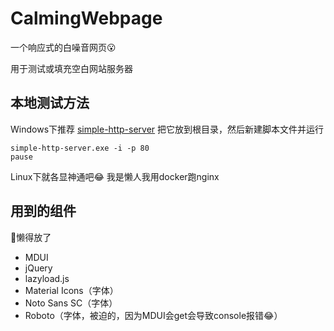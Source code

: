 # CalmingWebpage
一个响应式的白噪音网页😮

用于测试或填充空白网站服务器

## 本地测试方法
Windows下推荐 [simple-http-server](https://github.com/jeske/SimpleHttpServer)
把它放到根目录，然后新建脚本文件并运行
```
simple-http-server.exe -i -p 80
pause
```
Linux下就各显神通吧😂
我是懒人我用docker跑nginx

## 用到的组件
🔗懒得放了
- MDUI
- jQuery
- lazyload.js
- Material Icons（字体）
- Noto Sans SC（字体）
- Roboto（字体，被迫的，因为MDUI会get会导致console报错😂）
